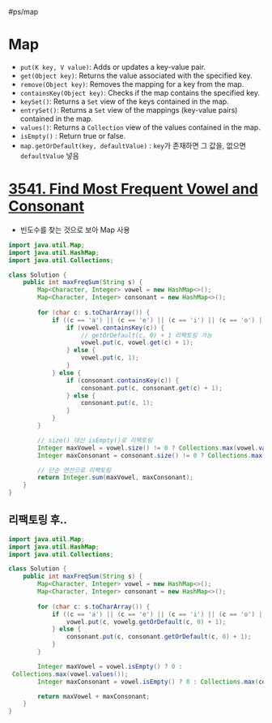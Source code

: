 #ps/map

# Map
- `put(K key, V value)`: Adds or updates a key-value pair.
- `get(Object key)`: Returns the value associated with the specified key.
- `remove(Object key)`: Removes the mapping for a key from the map.
- `containsKey(Object key)`: Checks if the map contains the specified key.
- `keySet()`: Returns a `Set` view of the keys contained in the map. 
- `entrySet()`: Returns a `Set` view of the mappings (key-value pairs) contained in the map.
- `values()`: Returns a `Collection` view of the values contained in the map.
- `isEmpty()` : Return true or false.
- `map.getOrDefault(key, defaultValue)` : `key`가 존재하면 그 값을, 없으면 `defaultValue` 넣음

# [3541. Find Most Frequent Vowel and Consonant](https://leetcode.com/problems/find-most-frequent-vowel-and-consonant/)
- 빈도수를 찾는 것으로 보아 Map 사용
```java
import java.util.Map;
import java.util.HashMap;
import java.util.Collections;

class Solution {
	public int maxFreqSum(String s) {
		Map<Character, Integer> vowel = new HashMap<>();
		Map<Character, Integer> consonant = new HashMap<>();
		
		for (char c: s.toCharArray()) {
			if ((c == 'a') || (c == 'e') || (c == 'i') || (c == 'o') || (c == 'u')) {
				if (vowel.containsKey(c)) {
					// getOrDefault(c, 0) + 1 리팩토링 가능
					vowel.put(c, vowel.get(c) + 1);
				} else {
					vowel.put(c, 1);
				}
			} else {
				if (consonant.containsKey(c)) {
					consonant.put(c, consonant.get(c) + 1);
				} else {			
					consonant.put(c, 1);
				}
			}
		}

		// size() 대신 isEmpty()로 리팩토링
		Integer maxVowel = vowel.size() != 0 ? Collections.max(vowel.values()) : 0;
		Integer maxConsonant = consonant.size() != 0 ? Collections.max(consonant.values()) : 0;

		// 단순 연산으로 리팩토링
		return Integer.sum(maxVowel, maxConsonant);
	}
}
```
## 리팩토링 후..
```java
import java.util.Map;
import java.util.HashMap;
import java.util.Collections;

class Solution {
	public int maxFreqSum(String s) {
		Map<Character, Integer> vowel = new HashMap<>();
		Map<Character, Integer> consonant = new HashMap<>();
		
		for (char c: s.toCharArray()) {
			if ((c == 'a') || (c == 'e') || (c == 'i') || (c == 'o') || (c == 'u')) {
				vowel.put(c, vowelg.getOrDefault(c, 0) + 1);
			} else {
				consonant.put(c, consonant.getOrDefault(c, 0) + 1);
			}
		}

		Integer maxVowel = vowel.isEmpty() ? 0 : 
 Collections.max(vowel.values());
		Integer maxConsonant = vowel.isEmpty() ? 0 : Collections.max(consonant.values());

		return maxVowel + maxConsonant;
	}
}
```